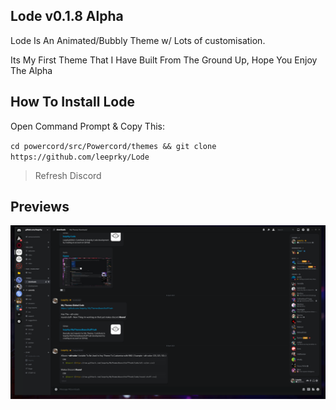 ## Lode v0.1.8 Alpha

Lode Is An Animated/Bubbly Theme w/ Lots of customisation.

Its My First Theme That I Have Built From The Ground Up, Hope You Enjoy The Alpha

## How To Install Lode

Open Command Prompt & Copy This:

`cd powercord/src/Powercord/themes && git clone https://github.com/leeprky/Lode`
> Refresh Discord

## Previews

![preview](./default/LodeDevAlpha.png)
